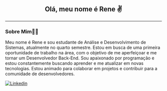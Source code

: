 <div align="center">
    <h2>Olá, meu nome é Rene ✌️</h2>
    <hr>
   

</div>
 
<div align="left">
  <h3>Sobre Mim👨‍💻</h3>
    
  <p>Meu nome é Rene e sou estudante de Análise e Desenvolvimento de Sistemas, atualmente no quarto semestre. Estou em busca de uma primeira oportunidade de trabalho na área, com o objetivo de me aperfeiçoar e me tornar um Desenvolvedor Back-End. Sou apaixonado por programação e estou constantemente buscando aprender e me atualizar em novas tecnologias. Estou animado para colaborar em projetos e contribuir para a comunidade de desenvolvedores.<p>
</div>

 [![Linkedin](https://img.shields.io/badge/LinkedIn-0077B5?style=for-the-badge&logo=linkedin&logoColor=white)](https://www.linkedin.com/in/rene-battaglia/)